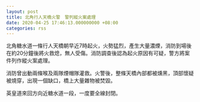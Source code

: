 ```yaml
---
layout: post
title: 北角行人天橋火警　警列縱火案處理
date: 2020-04-25 17:46:13.000000000 +08:00
categories: rss
---
```


北角糖水道一條行人天橋朝早近7時起火，火勢猛烈，產生大量濃煙，消防到場後在約20分鐘後將火救熄，無人受傷。消防調查後認為起火原因有可疑，警方將案件列作縱火案處理。

消防曾出動兩條喉及兩隊煙帽隊灌救。火警後，整條天橋內部都被燻黑，頂部懷疑被燒穿，出現一個缺口，橋上大量雜物被焚毀。

英皇道來回方向近糖水道一段，一度要全線封閉。
